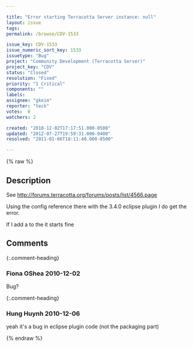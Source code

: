 ```yaml
---

title: "Error starting Terracotta Server instance: null"
layout: issue
tags: 
permalink: /browse/CDV-1533

issue_key: CDV-1533
issue_numeric_sort_key: 1533
issuetype: "Bug"
project: "Community Development (Terracotta Server)"
project_key: "CDV"
status: "Closed"
resolution: "Fixed"
priority: "1 Critical"
components: ""
labels: 
assignee: "gkeim"
reporter: "teck"
votes:  0
watchers: 2

created: "2010-12-02T17:17:51.000-0500"
updated: "2012-07-27T19:59:31.000-0400"
resolved: "2011-01-06T18:11:40.000-0500"

---
```




{% raw %}



## Description

<div markdown="1" class="description">

See http://forums.terracotta.org/forums/posts/list/4566.page

Using the config reference there with the 3.4.0 eclipse plugin I do get the error. 

If I add a <dso-port> to the <server> it starts fine


</div>

## Comments


{:.comment-heading}
### **Fiona OShea** <span class="date">2010-12-02</span>

<div markdown="1" class="comment">

Bug?

</div>


{:.comment-heading}
### **Hung Huynh** <span class="date">2010-12-06</span>

<div markdown="1" class="comment">

yeah it's a bug in eclipse plugin code (not the packaging part)

</div>



{% endraw %}
